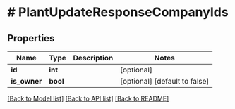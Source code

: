 # # PlantUpdateResponseCompanyIds

## Properties

Name | Type | Description | Notes
------------ | ------------- | ------------- | -------------
**id** | **int** |  | [optional] 
**is_owner** | **bool** |  | [optional] [default to false]

[[Back to Model list]](../../README.md#documentation-for-models) [[Back to API list]](../../README.md#documentation-for-api-endpoints) [[Back to README]](../../README.md)


